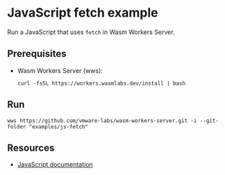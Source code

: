 # JavaScript fetch example

Run a JavaScript that uses `fetch` in Wasm Workers Server.

## Prerequisites

* Wasm Workers Server (wws):

  ```shell-session
  curl -fsSL https://workers.wasmlabs.dev/install | bash
  ```

## Run

```shell-session
wws https://github.com/vmware-labs/wasm-workers-server.git -i --git-folder "examples/js-fetch"
```

## Resources

* [JavaScript documentation](https://workers.wasmlabs.dev/docs/languages/javascript)
